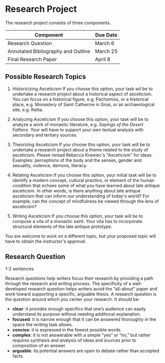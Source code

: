 # Research Project
The research project consists of three components.

| Component | Due Date |
| ------------- | ------------- |
| Research Question | March 6 |
| Annotated Bibliography and Outline | March 25 |
| Final Research Paper | April 8 |

## Possible Research Topics

1. Historicizing Asceticism
If you choose this option, your task wil be to undertake a research project about a historical aspect of asceticism. You can focus on a historical figure, e.g. Pachomios, or a historical place, e.g. Monastery of Saint Catherine in Sinai, or an archaeological site, e.g. Kellia.

2. Analyzing Asceticism
If you choose this option, your task will be to analyze a work of monastic literature, e.g. _Sayings of the Desert Fathers_. Your will have to support your own textual analysis with secondary and tertiary sources.

3. Theorizing Asceticism
If you choose this option, your task will be to undertake a research project about a theme related to the study of asceticism. Please reread Rebecca Krawiec's "Asceticism" for ideas. Examples: perceptions of the body and the senses, gender and sexuality, violence, demons, literacy.

3. Relating Asceticism
If you choose this option, your initial task will be to identify a modern concept, cultural practice, or element of the human condition that echoes some of what you have learned about late antique asceticism. In other words, is there anything about late antique asceticism that can inform our understanding of today's world? For example, can the concept of mindfulness be viewed through the lens of asceticism?

4. Writing Asceticism
If you choose this option, your task will be to compose a vita of a monastic saint. Your vita has to incorporate structural elements of the late antique prototype.

You are welcome to work on a different topic, but your proposed topic will have to obtain the instructor's approval.

## Research Question
1-2 sentences

Research questions help writers focus their research by providing a path through the research and writing process. The specificity of a well-developed research question helps writers avoid the “all-about” paper and work toward supporting a specific, arguable thesis. A research question is the question around which you center your research. It should be:
* **clear**: it provides enough specifics that one’s audience can easily understand its purpose without needing additional explanation.
* **focused**: it is narrow enough that it can be answered thoroughly in the space the writing task allows.
* **concise**: it is expressed in the fewest possible words.
* **complex**: it is not answerable with a simple “yes” or “no,” but rather requires synthesis and analysis of ideas and sources prior to composition of an answer.
* **arguable**: its potential answers are open to debate rather than accepted facts.
